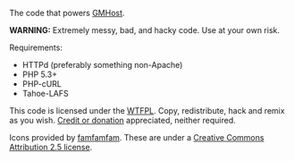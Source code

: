 The code that powers [GMHost](http://gmhost.cryto.net/).

**WARNING:** Extremely messy, bad, and hacky code. Use at your own risk.

Requirements: 

* HTTPd (preferably something non-Apache)
* PHP 5.3+
* PHP-cURL
* Tahoe-LAFS

This code is licensed under the [WTFPL](http://wtfpl.net/). Copy, redistribute, hack and remix as you wish. [Credit or donation](http://cryto.net/~joepie91/donate.html) appreciated, neither required.

Icons provided by [famfamfam](http://www.famfamfam.com/lab/icons/silk/). These are under a [Creative Commons Attribution 2.5 license](http://creativecommons.org/licenses/by/2.5/).
